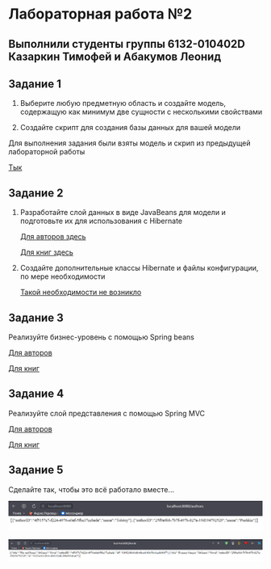 <h1>Лабораторная работа №2</h1>

<h2>Выполнили студенты группы 6132-010402D Казаркин Тимофей и Абакумов Леонид</h2>

<h2>Задание 1</h2>

1. Выберите любую предметную область и создайте модель, содержащую как минимум две сущности с несколькими свойствами

2. Создайте скрипт для создания базы данных для вашей модели

Для выполнения задания были взяты модель и скрип из предыдущей лабораторной работы

[Тык](../lab1/README.md)

<h2>Задание 2</h2>

1. Разработайте слой данных в виде JavaBeans для модели и подготовьте их для использования с Hibernate

    [Для авторов здесь](src/main/java/com/example/lab2/models/AuthorEntity.java)

   [Для книг здесь](src/main/java/com/example/lab2/models/BookEntity.java)

2. Создайте дополнительные классы Hibernate и файлы конфигурации, по мере необходимости

    [Такой необходимости не возникло](README.md)

<h2>Задание 3</h2>

Реализуйте бизнес-уровень с помощью Spring beans

[Для авторов](src/main/java/com/example/lab2/services/AuthorService.java)

[Для книг](src/main/java/com/example/lab2/services/BookService.java)

<h2>Задание 4</h2>

Реализуйте слой представления с помощью Spring MVC

[Для авторов](src/main/java/com/example/lab2/controllers/AuthorController.java)

[Для книг](src/main/java/com/example/lab2/controllers/BookController.java)

<h2>Задание 5</h2>

Сделайте так, чтобы это всё работало вместе...

![Authors](images/5.1.png)

![Books](images/5.2.png)